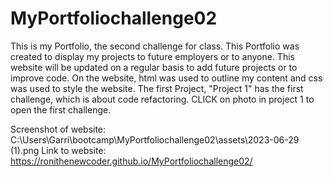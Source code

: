 # MyPortfoliochallenge02
This is my Portfolio, the second challenge for class. This Portfolio was created to display my projects to future employers or to anyone. This website will be updated on a regular basis to add future projects or to improve code. On the website, html was used to outline my content and css was used to style the website. The first Project, "Project 1" has the first challenge, which is about code refactoring. CLICK on photo in project 1 to open the first challenge.

Screenshot of website: C:\Users\Garri\bootcamp\MyPortfoliochallenge02\assets\2023-06-29 (1).png
Link to website:
https://ronithenewcoder.github.io/MyPortfoliochallenge02/